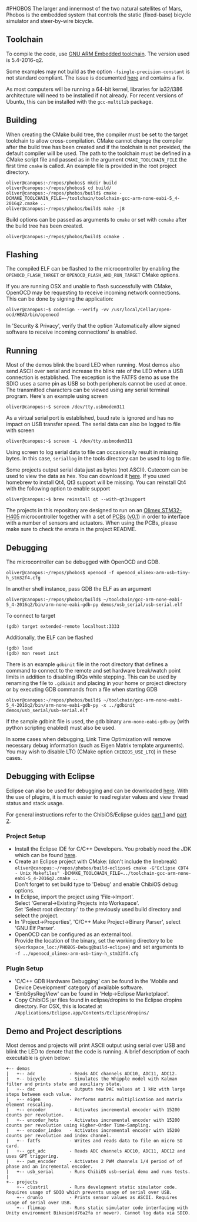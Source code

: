 #PHOBOS
The larger and innermost of the two natural satellites of Mars, Phobos is the
embedded system that controls the static (fixed-base) bicycle simulator and
steer-by-wire bicycle.

## Toolchain
To compile the code, use [GNU ARM Embedded
toolchain](https://launchpad.net/gcc-arm-embedded).
The version used is 5.4-2016-q2.

Some examples may not build as the option `-fsingle-precision-constant` is not
standard compliant. The issue is documented
[here](https://bugs.launchpad.net/gcc-arm-embedded/+bug/1452470) and contains a
fix.

As most computers will be running a 64-bit kernel, libraries for ia32/i386
architecture will need to be installed if not already. For recent versions of
Ubuntu, this can be installed with the `gcc-multilib` package.

## Building
When creating the CMake build tree, the compiler must be set to the target
toolchain to allow cross-compilation.  CMake cannot change the compiler after
the build tree has been created and if the toolchain is not provided, the
default compiler will be used.  The path to the toolchain must be defined in a
CMake script file and passed as in the argument `CMAKE_TOOLCHAIN_FILE` the first
time `cmake` is called.  An example file is provided in the root project
directory.

    oliver@canopus:~/repos/phobos$ mkdir build
    oliver@canopus:~/repos/phobos$ cd build/
    oliver@canopus:~/repos/phobos/build$ cmake -DCMAKE_TOOLCHAIN_FILE=~/toolchain/toolchain-gcc-arm-none-eabi-5_4-2016q2.cmake ..
    oliver@canopus:~/repos/phobos/build$ make -j8

Build options can be passed as arguments to `cmake` or set with `ccmake` after
the build tree has been created.

    oliver@canopus:~/repos/phobos/build$ ccmake .

## Flashing
The compiled ELF can be flashed to the microcontroller by enabling the
`OPENOCD_FLASH_TARGET` or `OPENOCD_FLASH_AND_RUN_TARGET` CMake options.

If you are running OSX and unable to flash successfully with CMake, OpenOCD may
be requesting to receive incoming network connections. This can be done by
signing the application:

    oliver@canopus:~$ codesign --verify -vv /usr/local/Cellar/open-ocd/HEAD/bin/openocd

In 'Security & Privacy', verify that the option 'Automatically allow signed
software to receive incoming connections' is enabled.

## Running
Most of the demos blink the board LED when running. Most demos also send ASCII
over serial and increase the blink rate of the LED when a USB connection is
established. The exception is the FATFS demo as use the SDIO uses a same pin as
USB so both peripherals cannot be used at once. The transmitted characters can
be viewed using any serial terminal program. Here's an example using screen

    oliver@canopus:~$ screen /dev/tty.usbmodem311

As a virtual serial port is established, baud rate is ignored and has no impact
on USB transfer speed. The serial data can also be logged to file with screen

    oliver@canopus:~$ screen -L /dev/tty.usbmodem311

Using screen to log serial data to file can occasionally result in missing
bytes. In this case, `seriallog` in the tools directory can be used to log to
file.

Some projects output serial data just as bytes (not ASCII). Cutecom can be used
to view the data as hex. You can download it
[here](http://cutecom.sourceforge.net/). If you used homebrew to install Qt4,
Qt3 support will be missing. You can reinstall Qt4 with the following option to
enable support

    oliver@canopus:~$ brew reinstall qt --with-qt3support

The projects in this repository are designed to run on an [Olimex
STM32-H405](https://www.olimex.com/Products/ARM/ST/STM32-H405/) microcontroller
together with a set of [PCBs](https://github.com/oliverlee/gyropcb)
([v0.1](https://github.com/oliverlee/gyropcb/releases)) in order to interface
with a number of sensors and actuators. When using the PCBs, please make sure to
check the errata in the project README.

## Debugging
The microcontroller can be debugged with OpenOCD and GDB.

    oliver@canopus:~/repos/phobos$ openocd -f openocd_olimex-arm-usb-tiny-h_stm32f4.cfg

In another shell instance, pass GDB the ELF as an argument

    oliver@canopus:~/repos/phobos/build$ ~/toolchain/gcc-arm-none-eabi-5_4-2016q2/bin/arm-none-eabi-gdb-py demos/usb_serial/usb-serial.elf

To connect to target

    (gdb) target extended-remote localhost:3333

Additionally, the ELF can be flashed

    (gdb) load
    (gdb) mon reset init

There is an example `gdbinit` file in the root directory that defines a command
to connect to the remote and set hardware break/watch point limits in addition
to disabling IRQs while stepping. This can be used by renaming the file to
`.gdbinit` and placing in your home or project directory or by executing GDB
commands from a file when starting GDB

    oliver@canopus:~/repos/phobos/build$ ~/toolchain/gcc-arm-none-eabi-5_4-2016q2/bin/arm-none-eabi-gdb-py -x ../gdbinit demos/usb_serial/usb-serial.elf

If the sample gdbinit file is used, the gdb binary `arm-none-eabi-gdb-py` (with
python scripting enabled) must also be used.

In some cases when debugging, Link Time Optimization will remove necessary debug
information (such as Eigen Matrix template arguments). You may wish to disable
LTO (CMake option `CHIBIOS_USE_LTO`) in these cases.

## Debugging with Eclipse
Eclipse can also be used for debugging and can be downloaded
[here](https://www.eclipse.org/downloads/). With the use of
plugins, it is much easier to read register values and view thread status and
stack usage.

For general instructions refer to the ChibiOS/Eclipse guides [part
1](http://www.chibios.org/dokuwiki/doku.php?id=chibios:guides:eclipse1) and
[part 2](http://www.chibios.org/dokuwiki/doku.php?id=chibios:guides:eclipse2).

### Project Setup
- Install the Eclipse IDE for C/C++ Developers. You probably need the JDK which
  can be found
  [here](http://www.oracle.com/technetwork/java/javase/downloads/jdk8-downloads-2133151.html).
- Create an Eclipse project with CMake: (don't include the linebreak)  
  `oliver@canopus:~/repos/phobos/build-eclipse$ cmake -G"Eclipse CDT4 - Unix Makefiles" -DCMAKE_TOOLCHAIN_FILE=../toolchain-gcc-arm-none-eabi-5_4-2016q2.cmake ..`  
  Don't forget to set build type to 'Debug' and enable ChibiOS debug options.
- In Eclipse, import the project using 'File->Import'.  
  Select 'General->Existing Projects into Workspace'.  
  Set 'Select root directory:' to the previously used build directory and select the project.
- In 'Project->Properties', 'C/C++ Make Project->Binary Parser', select 'GNU Elf
  Parser'.
- OpenOCD can be configured as an external tool.  
  Provide the location of the binary, set the working directory to be  
  `${workspace_loc:/PHOBOS-Debug@build-eclipse}` and set arguments to  
  `-f ../openocd_olimex-arm-usb-tiny-h_stm32f4.cfg`

### Plugin Setup
- 'C/C++ GDB Hardware Debugging' can be found in the 'Mobile and Device
  Development' category of available software.
- 'EmbSysRegView' can be found in 'Help->Eclipse Marketplace'.
- Copy ChibiOS jar files found in eclipse/dropins to the Eclipse dropins
  directory. For OSX, this is located at
  `/Applications/Eclipse.app/Contents/Eclipse/dropins/`

## Demo and Project descriptions
Most demos and projects will print ASCII output using serial over USB and blink
the LED to denote that the code is running. A brief description of each
executable is given below:

    +-- demos
    |   +-- adc             - Reads ADC channels ADC10, ADC11, ADC12.
    |   +-- bicycle         - Simulates the Whipple model with Kalman filter and prints state and auxiliary state.
    |   +-- dac             - Outputs new DAC values at 1 kHz with large steps between each value.
    |   +-- eigen           - Performs matrix multiplication and matrix element rescaling.
    |   +-- encoder         - Activates incremental encoder with 15200 counts per revolution.
    |   +-- encoder_hots    - Activates incremental encoder with 15200 counts per revolution using Higher-Order Time-Sampling.
    |   +-- encoder_index   - Activates incremental encoder with 15200 counts per revolution and index channel.
    |   +-- fatfs           - Writes and reads data to file on micro SD card.
    |   +-- gpt_adc         - Reads ADC channels ADC10, ADC11, ADC12 and uses GPT triggering.
    |   +-- pwm_encoder     - Activates 2 PWM channels 1/4 period of of phase and an incremental encoder.
    |   +-- usb_serial      - Runs ChibiOS usb-serial demo and runs tests.
    |
    +-- projects
        +-- clustril        - Runs development static simulator code. Requires usage of SDIO which prevents usage of serial over USB.
        +-- drunlo          - Prints sensor values as ASCII. Requires usage of serial over USB.
        +-- flimnap         - Runs static simulator code interfacing with Unity environment Bikesim(d76a2fa or newer). Cannot log data via SDIO.
